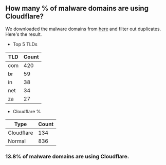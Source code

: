 ## How many % of malware domains are using Cloudflare?


We downloaded the malware domains from [here](https://urlhaus.abuse.ch) and filter out duplicates.
Here's the result.


[//]: # (start replacement)


- Top 5 TLDs

| TLD | Count |
| --- | --- |
| com | 420 |
| br | 59 |
| in | 38 |
| net | 34 |
| za | 27 |


- Cloudflare %

| Type | Count |
| --- | --- |
| Cloudflare | 134 |
| Normal | 836 |


### 13.8% of malware domains are using Cloudflare.